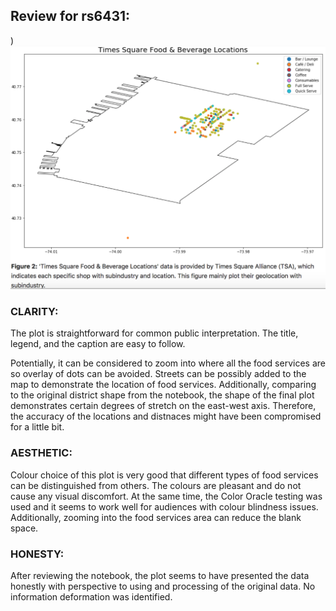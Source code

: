 ## Review for rs6431:
)
![Alt text](https://github.com/Rufei-Sheng/PUI2018_rs6431/blob/master/HW8_rs6431/Plot_TimeSquare_food.png)

### CLARITY: 

The plot is straightforward for common public interpretation. The title, legend, and the caption are easy to follow. 

Potentially, it can be considered to zoom into where all the food services are so overlay of dots can be avoided. Streets can be possibly added to the map to demonstrate the location of food services. Additionally, comparing to the original district shape from the notebook, the shape of the final plot demonstrates certain degrees of stretch on the east-west axis. Therefore, the accuracy of the locations and distnaces might have been compromised for a little bit.

### AESTHETIC: 

Colour choice of this plot is very good that different types of food services can be distinguished from others. The colours are pleasant and do not cause any visual discomfort. At the same time, the Color Oracle testing was used and it seems to work well for audiences with colour blindness issues. Additionally, zooming into the food services area can reduce the blank space.

### HONESTY: 

After reviewing the notebook, the plot seems to have presented the data honestly with perspective to using and processing of the original data. No information deformation was identified.


